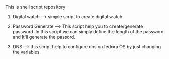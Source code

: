 This is shell script repository

1. Digital watch
--> simple script to create digital watch 

2. Password Generate
--> This script help you to create/generate  password. In this script we can simply define the length of the password and It'll generate the passord.

3. DNS 
  --> this script help to configure dns on fedora OS by just changing the variables.

